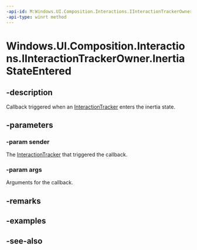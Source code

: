 ```yaml
---
-api-id: M:Windows.UI.Composition.Interactions.IInteractionTrackerOwner.InertiaStateEntered(Windows.UI.Composition.Interactions.InteractionTracker,Windows.UI.Composition.Interactions.InteractionTrackerInertiaStateEnteredArgs)
-api-type: winrt method
---
```


<!-- Method syntax
public void InertiaStateEntered(Windows.UI.Composition.Interactions.InteractionTracker sender, Windows.UI.Composition.Interactions.InteractionTrackerInertiaStateEnteredArgs args)
-->

# Windows.UI.Composition.Interactions.IInteractionTrackerOwner.InertiaStateEntered

## -description
Callback triggered when an [InteractionTracker](interactiontracker.md) enters the inertia state.



## -parameters
### -param sender
The [InteractionTracker](interactiontracker.md) that triggered the callback.

### -param args
Arguments for the callback.

## -remarks

## -examples

## -see-also
